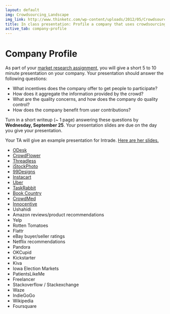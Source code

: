 ```yaml
---
layout: default
img: Crowdsourcing_Landscape
img_link: http://www.thinketc.com/wp-content/uploads/2012/05/Crowdsourcing_Landscape.jpg
title: In class presentation: Profile a company that uses crowdsourcing in its business
active_tab: company-profile
---
```


Company Profile
=============================================================
As part of your [market research assignment](wa2.md), you will give a short 5 to 10 minute presentation on your company.  Your presentation should answer the following questions:

- What incentives does the company offer to get people to participate?
- How does it aggregate the information provided by the crowd?
- What are the quality concerns, and how does the company do quality control?
- How does the company benefit from user contributions?

Turn in a short writeup (~ 1 page) answering these questions by <b>Wednesday, September 25</b>. Your presentation slides are due on the day you give your presentation.

Your TA will give an example presentation for Intrade.  [Here are her slides.](https://docs.google.com/presentation/d/1IJJ0MfVyxHLJDAh2eVFHCL3ba1IRtsR5rpQf8M6VkTg/edit#slide=id.ge736661f_022)

* [ODesk](https://www.odesk.com)
* [CrowdFlower](http://www.crowdflower.com)
* [Threadless](https://www.threadless.com/how-it-works/)
* [iStockPhoto](http://en.wikipedia.org/wiki/IStock)
* [99Designs](http://99designs.com)
* [Instacart](https://www.instacart.com/faq)
* [Uber](https://www.uber.com)
* [TaskRabbit](https://www.taskrabbit.com)
* [Book Country](http://www.bookcountry.com)
* [CrowdMed](https://www.crowdmed.com)
* [Innocentive](http://www.innocentive.com)
* Ushahidi
* Amazon reviews/product recommendations
* Yelp
* Rotten Tomatoes
* Flattr
* eBay buyer/seller ratings
* Netflix recommendations
* Pandora
* OKCupid
* Kickstarter
* Kiva
* Iowa Election Markets
* PatientsLikeMe
* Freelancer
* Stackoverflow / Stackexchange
* Waze
* IndieGoGo
* Wikipedia
* Foursquare
